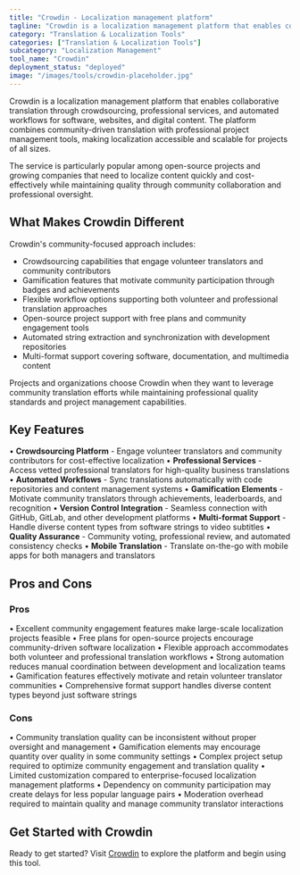 ```yaml
---
title: "Crowdin - Localization management platform"
tagline: "Crowdin is a localization management platform that enables collaborative translation through crowdsourcing, professional services, and automated workflows for software, websites, and digital content..."
category: "Translation & Localization Tools"
categories: ["Translation & Localization Tools"]
subcategory: "Localization Management"
tool_name: "Crowdin"
deployment_status: "deployed"
image: "/images/tools/crowdin-placeholder.jpg"
---
```


Crowdin is a localization management platform that enables collaborative translation through crowdsourcing, professional services, and automated workflows for software, websites, and digital content. The platform combines community-driven translation with professional project management tools, making localization accessible and scalable for projects of all sizes.

The service is particularly popular among open-source projects and growing companies that need to localize content quickly and cost-effectively while maintaining quality through community collaboration and professional oversight.

## What Makes Crowdin Different

Crowdin's community-focused approach includes:
- Crowdsourcing capabilities that engage volunteer translators and community contributors
- Gamification features that motivate community participation through badges and achievements
- Flexible workflow options supporting both volunteer and professional translation approaches
- Open-source project support with free plans and community engagement tools
- Automated string extraction and synchronization with development repositories
- Multi-format support covering software, documentation, and multimedia content

Projects and organizations choose Crowdin when they want to leverage community translation efforts while maintaining professional quality standards and project management capabilities.

## Key Features

• **Crowdsourcing Platform** - Engage volunteer translators and community contributors for cost-effective localization
• **Professional Services** - Access vetted professional translators for high-quality business translations
• **Automated Workflows** - Sync translations automatically with code repositories and content management systems
• **Gamification Elements** - Motivate community translators through achievements, leaderboards, and recognition
• **Version Control Integration** - Seamless connection with GitHub, GitLab, and other development platforms
• **Multi-format Support** - Handle diverse content types from software strings to video subtitles
• **Quality Assurance** - Community voting, professional review, and automated consistency checks
• **Mobile Translation** - Translate on-the-go with mobile apps for both managers and translators

## Pros and Cons

### Pros
• Excellent community engagement features make large-scale localization projects feasible
• Free plans for open-source projects encourage community-driven software localization
• Flexible approach accommodates both volunteer and professional translation workflows
• Strong automation reduces manual coordination between development and localization teams
• Gamification features effectively motivate and retain volunteer translator communities
• Comprehensive format support handles diverse content types beyond just software strings

### Cons
• Community translation quality can be inconsistent without proper oversight and management
• Gamification elements may encourage quantity over quality in some community settings
• Complex project setup required to optimize community engagement and translation quality
• Limited customization compared to enterprise-focused localization management platforms
• Dependency on community participation may create delays for less popular language pairs
• Moderation overhead required to maintain quality and manage community translator interactions

## Get Started with Crowdin

Ready to get started? Visit [Crowdin](https://crowdin.com/) to explore the platform and begin using this tool.
